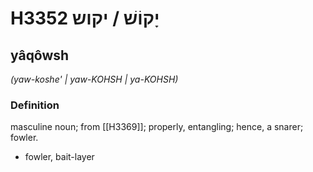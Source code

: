 # H3352 יָקוֹשׁ / יקוש

## yâqôwsh

_(yaw-koshe' | yaw-KOHSH | ya-KOHSH)_

### Definition

masculine noun; from [[H3369]]; properly, entangling; hence, a snarer; fowler.

- fowler, bait-layer
